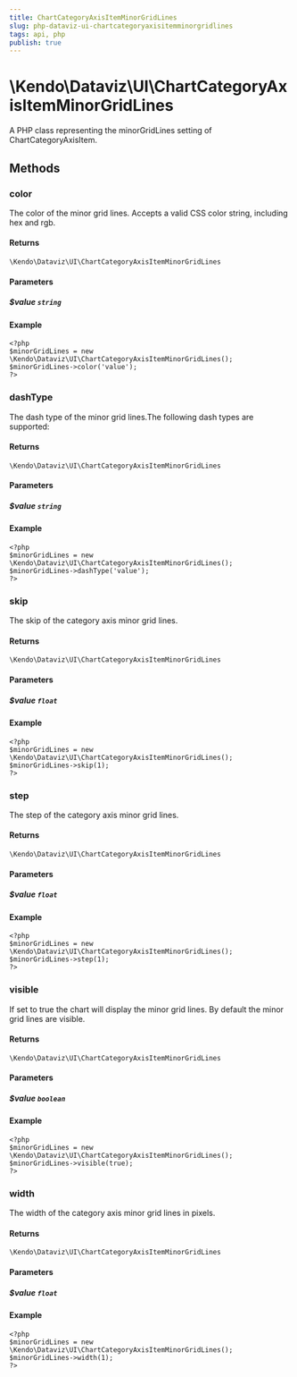 ```yaml
---
title: ChartCategoryAxisItemMinorGridLines
slug: php-dataviz-ui-chartcategoryaxisitemminorgridlines
tags: api, php
publish: true
---
```


# \Kendo\Dataviz\UI\ChartCategoryAxisItemMinorGridLines

A PHP class representing the minorGridLines setting of ChartCategoryAxisItem.


## Methods

### color
The color of the minor grid lines. Accepts a valid CSS color string, including hex and rgb.

#### Returns
`\Kendo\Dataviz\UI\ChartCategoryAxisItemMinorGridLines`

#### Parameters

##### $value `string`



#### Example 
    <?php
    $minorGridLines = new \Kendo\Dataviz\UI\ChartCategoryAxisItemMinorGridLines();
    $minorGridLines->color('value');
    ?>

### dashType
The dash type of the minor grid lines.The following dash types are supported:

#### Returns
`\Kendo\Dataviz\UI\ChartCategoryAxisItemMinorGridLines`

#### Parameters

##### $value `string`



#### Example 
    <?php
    $minorGridLines = new \Kendo\Dataviz\UI\ChartCategoryAxisItemMinorGridLines();
    $minorGridLines->dashType('value');
    ?>

### skip
The skip of the category axis minor grid lines.

#### Returns
`\Kendo\Dataviz\UI\ChartCategoryAxisItemMinorGridLines`

#### Parameters

##### $value `float`



#### Example 
    <?php
    $minorGridLines = new \Kendo\Dataviz\UI\ChartCategoryAxisItemMinorGridLines();
    $minorGridLines->skip(1);
    ?>

### step
The step of the category axis minor grid lines.

#### Returns
`\Kendo\Dataviz\UI\ChartCategoryAxisItemMinorGridLines`

#### Parameters

##### $value `float`



#### Example 
    <?php
    $minorGridLines = new \Kendo\Dataviz\UI\ChartCategoryAxisItemMinorGridLines();
    $minorGridLines->step(1);
    ?>

### visible
If set to true the chart will display the minor grid lines. By default the minor grid lines are visible.

#### Returns
`\Kendo\Dataviz\UI\ChartCategoryAxisItemMinorGridLines`

#### Parameters

##### $value `boolean`



#### Example 
    <?php
    $minorGridLines = new \Kendo\Dataviz\UI\ChartCategoryAxisItemMinorGridLines();
    $minorGridLines->visible(true);
    ?>

### width
The width of the category axis minor grid lines in pixels.

#### Returns
`\Kendo\Dataviz\UI\ChartCategoryAxisItemMinorGridLines`

#### Parameters

##### $value `float`



#### Example 
    <?php
    $minorGridLines = new \Kendo\Dataviz\UI\ChartCategoryAxisItemMinorGridLines();
    $minorGridLines->width(1);
    ?>

 
